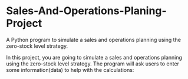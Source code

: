# Sales-And-Operations-Planing-Project
A Python program to simulate a sales and operations planning using the zero-stock level strategy. 

In this project, you are going to simulate a sales and operations planning using the zero-stock level strategy. The program will ask users to enter some information(data) to help with the calculations:
